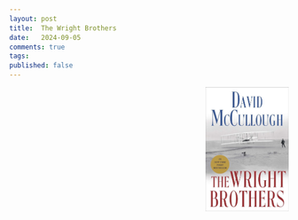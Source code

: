 ```yaml
---
layout: post
title:  The Wright Brothers
date:   2024-09-05
comments: true
tags: 
published: false
---
```


<img src="/images/wright_brothers_mccullough.jpg" align="right" width="150" padding="10" alt="The Wright Brothers by David McCullough" title="The Wright Brothers by David McCullough" /> 




<!--more--> 

